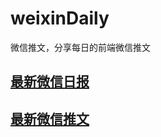 # weixinDaily
微信推文，分享每日的前端微信推文

## [最新微信日报](https://github.com/kujian/weixinDaily/issues)

<!--START_SECTION:activity-->
<!--END_SECTION:activity-->


## [最新微信推文](https://weixin.qdkfweb.cn/)

<!-- BLOG-POST-LIST:START -->
<!-- BLOG-POST-LIST:END -->